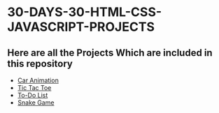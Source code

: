 # 30-DAYS-30-HTML-CSS-JAVASCRIPT-PROJECTS

## Here are all the Projects Which are included in this repository

- [Car Animation](https://github.com/sahilsingh12221802/30-DAYS-30-HTML-CSS-JAVASCRIPT-PROJECTS/tree/main/Car%20Animation)<br>
- [Tic Tac Toe](https://github.com/sahilsingh12221802/30-DAYS-30-HTML-CSS-JAVASCRIPT-PROJECTS/tree/main/Tic%20Tac%20Toe)<br>
- [To-Do List](https://github.com/sahilsingh12221802/30-DAYS-30-HTML-CSS-JAVASCRIPT-PROJECTS/tree/main/To-Do%20List)<br>
- [Snake Game](https://github.com/sahilsingh12221802/30-DAYS-30-HTML-CSS-JAVASCRIPT-PROJECTS/tree/main/Snake%20Game)<br>
